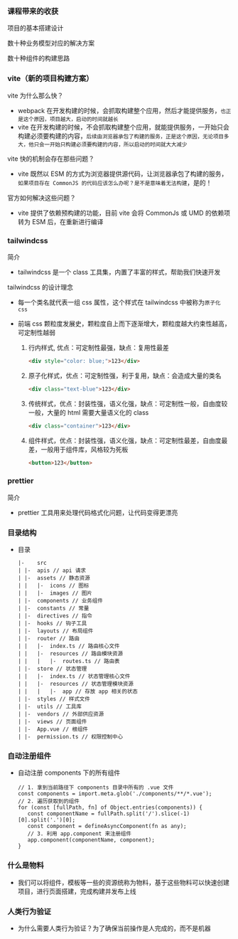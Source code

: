 ### 课程带来的收获

项目的基本搭建设计

数十种业务模型对应的解决方案

数十种组件的构建思路

### vite（新的项目构建方案）

vite 为什么那么快？

- webpack 在开发构建的时候，会抓取构建整个应用，然后才能提供服务，`也正是这个原因，项目越大，启动的时间就越长`
- vite 在开发构建的时候，不会抓取构建整个应用，就能提供服务，一开始只会构建必须要构建的内容，`后续由浏览器承包了构建的服务，正是这个原因，无论项目多大，他只会一开始只构建必须要构建的内容，所以启动的时间就大大减少`

vite 快的机制会存在那些问题？

- vite 既然以 ESM 的方式为浏览器提供源代码，让浏览器承包了构建的服务，`如果项目存在 CommonJS 的代码应该怎么办呢？是不是意味着无法构建`，是的！

官方如何解决这些问题？

- vite 提供了依赖预构建的功能，目前 vite 会将 CommonJs 或 UMD 的依赖项转为 ESM 后，在重新进行编译

### tailwindcss

简介

- tailwindcss 是一个 class 工具集，内置了丰富的样式，帮助我们快速开发

tailwindcss 的设计理念

- 每一个类名就代表一组 css 属性，这个样式在 tailwindcss 中被称为`原子化 css`

- 前端 css 颗粒度发展史，颗粒度自上而下逐渐增大，颗粒度越大约束性越高，可定制性越弱

  1. 行内样式, 优点：可定制性最强，缺点：复用性最差

     ```html
     <div style="color: blue;">123</div>
     ```

  2. 原子化样式，优点：可定制性强，利于复用，缺点：会造成大量的类名

     ```html
     <div class="text-blue">123</div>
     ```

  3. 传统样式，优点：封装性强，语义化强，缺点：可定制性一般，自由度较一般，大量的 html 需要大量语义化的 class

     ```html
     <div class="container">123</div>
     ```

  4. 组件样式，优点：封装性强，语义化强，缺点：可定制性最差，自由度最差，一般用于组件库，风格较为死板

     ```html
     <button>123</button>
     ```

### prettier

简介

- prettier 工具用来处理代码格式化问题，让代码变得更漂亮

### 目录结构

- 目录

  ```
  |-	src
  |	|- 	apis // api 请求
  |	|- 	assets // 静态资源
  |	|	|-	icons // 图标
  |	|	|-	images // 图片
  |	|- 	components // 业务组件
  |	|- 	constants // 常量
  |	|- 	directives // 指令
  |	|- 	hooks // 钩子工具
  |	|- 	layouts // 布局组件
  |	|- 	router // 路由
  |	|	|-	index.ts // 路由核心文件
  |	|	|-	resources // 路由模块资源
  |	|	|	|-	routes.ts // 路由表
  |	|- 	store // 状态管理
  |	|	|-	index.ts // 状态管理核心文件
  |	|	|-	resources // 状态管理模块资源
  |	|	|	|-	app // 存放 app 相关的状态
  |	|-	styles // 样式文件
  |	|- 	utils // 工具库
  |	|- 	vendors // 外部供应资源
  |	|- 	views // 页面组件
  |	|- 	App.vue // 根组件
  |	|- 	permission.ts // 权限控制中心
  ```

### 自动注册组件

- 自动注册 components 下的所有组件

  ```
  // 1. 拿到当前路径下 components 目录中所有的 .vue 文件
  const components = import.meta.glob('./components/**/*.vue');
  // 2. 遍历获取到的组件
  for (const [fullPath, fn] of Object.entries(components)) {
     const componentName = fullPath.split('/').slice(-1)[0].split('.')[0];
     const component = defineAsyncComponent(fn as any);
     // 3. 利用 app.component 来注册组件
     app.component(componentName, component);
  }
  ```

### 什么是物料

- 我们可以将组件，模板等一些的资源统称为物料，基于这些物料可以快速创建项目，进行页面搭建，完成构建并发布上线

### 人类行为验证

- 为什么需要人类行为验证？为了确保当前操作是人完成的，而不是机器
